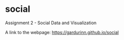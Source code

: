 # social

Assignment 2 - Social Data and Visualization

A link to the webpage: https://gardurinn.github.io/social

